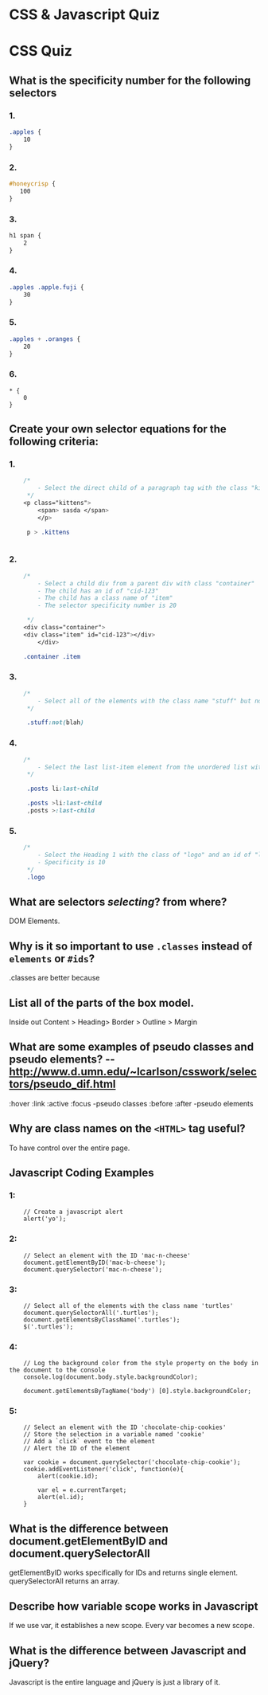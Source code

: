# CSS & Javascript Quiz

# CSS Quiz

## What is the specificity number for the following selectors

### 1. 
```CSS
.apples {
    10
}
```

### 2. 
```CSS
#honeycrisp {
   100
}
```

### 3. 
```CSS
h1 span {
    2
}
```

### 4. 
```CSS
.apples .apple.fuji {
    30
}
```

### 5. 
```CSS
.apples + .oranges {
    20
}
```

### 6.
```
* {
    0
}
```

## Create your own selector equations for the following criteria:

### 1. 
```css
    /*
        - Select the direct child of a paragraph tag with the class "kittens"         
     */
    <p class="kittens">
        <span> sasda </span>
        </p>

     p > .kittens



```

### 2. 
```css
    /*
        - Select a child div from a parent div with class "container"
        - The child has an id of "cid-123"
        - The child has a class name of "item"
        - The selector specificity number is 20

     */
    <div class="container">
    <div class="item" id="cid-123"></div>
        </div>

    .container .item
```

### 3. 
```css
    /*
        - Select all of the elements with the class name "stuff" but not with the class name "blah"
     */

     .stuff:not(blah)
```

### 4. 
```css
    /*
        - Select the last list-item element from the unordered list with the class name "posts"
     */

     .posts li:last-child

     .posts >li:last-child
     ,posts >:last-child

```


### 5. 
```css
    /*
        - Select the Heading 1 with the class of "logo" and an id of "logo"
        - Specificity is 10
     */
     .logo
```

## What are selectors *selecting*? from where?
DOM Elements.

## Why is it so important to use `.classes` instead of `elements` or `#ids`?
.classes are better because

## List all of the parts of the box model.
Inside out
Content > Heading> Border > Outline > Margin

## What are some examples of pseudo classes and pseudo elements? -- http://www.d.umn.edu/~lcarlson/csswork/selectors/pseudo_dif.html
:hover :link :active :focus -pseudo classes
:before :after -pseudo elements

## Why are class names on the `<HTML>` tag useful?
To have control over the entire page.

## Javascript Coding Examples

### 1: 
```JS
    // Create a javascript alert
    alert('yo');
```

### 2: 
```JS
    // Select an element with the ID 'mac-n-cheese'
    document.getElementByID('mac-b-cheese');
    document.querySelector('mac-n-cheese');

```

### 3: 
```JS
    // Select all of the elements with the class name 'turtles'
    document.querySelectorAll('.turtles');
    document.getElementsByClassName('.turtles');
    $('.turtles');
```

### 4: 
```JS
    // Log the background color from the style property on the body in the document to the console
    console.log(document.body.style.backgroundColor);

    document.getElementsByTagName('body') [0].style.backgroundColor;

```

### 5: 
```JS
    // Select an element with the ID 'chocolate-chip-cookies'
    // Store the selection in a variable named 'cookie'
    // Add a `click` event to the element
    // Alert the ID of the element

    var cookie = document.querySelector('chocolate-chip-cookie');
    cookie.addEventListener('click', function(e){
        alert(cookie.id);

        var el = e.currentTarget;
        alert(el.id);
    }

```

## What is the difference between document.getElementByID and document.querySelectorAll
getElementByID works specifically for IDs and returns single element.
querySelectorAll returns an array.

## Describe how variable scope works in Javascript
If we use var, it establishes a new scope. Every var becomes a new scope.

## What is the difference between Javascript and jQuery?
Javascript is the entire language and jQuery is just a library of it. 